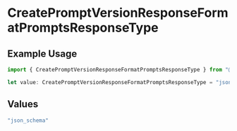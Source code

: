 # CreatePromptVersionResponseFormatPromptsResponseType

## Example Usage

```typescript
import { CreatePromptVersionResponseFormatPromptsResponseType } from "@orq-ai/node/models/operations";

let value: CreatePromptVersionResponseFormatPromptsResponseType = "json_schema";
```

## Values

```typescript
"json_schema"
```